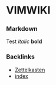 # VIMWIKI

### Markdown

Test *italic* **bold**


### Backlinks
* [Zettelkasten](Zettelkasten)
* [index](index)
